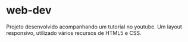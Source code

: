 # web-dev
Projeto desenvolvido acompanhando um tutorial no youtube. Um layout responsivo, utilizado vários recursos de HTML5 e CSS.
